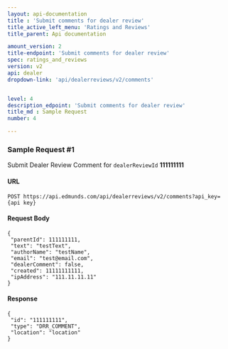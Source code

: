 ```yaml
---
layout: api-documentation
title : 'Submit comments for dealer review'
title_active_left_menu: 'Ratings and Reviews'
title_parent: Api documentation

amount_version: 2
title-endpoint: 'Submit comments for dealer review'
spec: ratings_and_reviews
version: v2
api: dealer
dropdown-link: 'api/dealerreviews/v2/comments'


level: 4
description_edpoint: 'Submit comments for dealer review'
title_md : Sample Request
number: 4

---
```



### Sample Request #1

Submit Dealer Review Comment for `dealerReviewId` **111111111**

#### URL

	POST https://api.edmunds.com/api/dealerreviews/v2/comments?api_key={api key}

#### Request Body

	{
	 "parentId": 111111111,
	 "text": "testText",
	 "authorName": "testName",
	 "email": "test@email.com",
	 "dealerComment": false,
	 "created": 11111111111,
	 "ipAddress": "111.11.11.11"
	}

#### Response

	{
	 "id": "111111111",
	 "type": "DRR_COMMENT",
	 "location": "location"
	}
